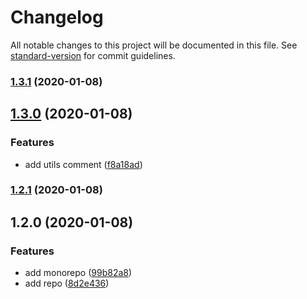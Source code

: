 # Changelog

All notable changes to this project will be documented in this file. See [standard-version](https://github.com/conventional-changelog/standard-version) for commit guidelines.

### [1.3.1](https://github.com/LLGZONE/mono-repo/compare/v1.0.2...v1.3.1) (2020-01-08)

## [1.3.0](https://github.com/LLGZONE/mono-repo/compare/v1.2.1...v1.3.0) (2020-01-08)


### Features

* add utils comment ([f8a18ad](https://github.com/LLGZONE/mono-repo/commit/f8a18ad138373d4635673f95422dd2125bca639e))

### [1.2.1](https://github.com/LLGZONE/mono-repo/compare/v1.0.1...v1.2.1) (2020-01-08)

## 1.2.0 (2020-01-08)


### Features

* add monorepo ([99b82a8](https://github.com/LLGZONE/mono-repo/commit/99b82a84d8065bdf7020946002892099d91d7b25))
* add repo ([8d2e436](https://github.com/LLGZONE/mono-repo/commit/8d2e436582474bbabaf9e5f573e9d0b7e783292b))

